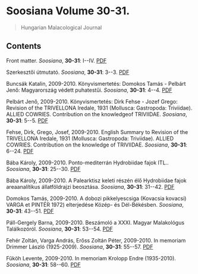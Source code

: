 # Soosiana Volume 30-31.

> Hungarian Malacological Journal

## Contents



Front matter. _Soosiana_, **30-31**: I--IV. [PDF](https://soosiana.github.io/volume-30-31/01_Soosiana_2009-2010_30-31_I-IV.pdf)


Szerkesztői útmutató. _Soosiana_, **30-31**: 3--3. [PDF](https://soosiana.github.io/volume-30-31/02_Soosiana_2009-2010_30-31_Sumegi_3.pdf)


Buncsák Katalin, 2009-2010. Könyvismertetés: Domokos Tamás - Pelbárt Jenő: Magyarország védett puhatestűi. _Soosiana_, **30-31**: 4--4. [PDF](https://soosiana.github.io/volume-30-31/03_Soosiana_2009-2010_30-31_Buncsak_4.pdf)


Pelbárt Jenő, 2009-2010. Könyvismertetés: Dirk Fehse - Jozef Grego: Revision of the TRIVELLONA Iredale, 1931 (Mollusca: Gastropoda: Triviidae). ALLIED COWRIES. Contribution on the knowledgeof TRIVIIDAE. _Soosiana_, **30-31**: 5--5. [PDF](https://soosiana.github.io/volume-30-31/04_Soosiana_2009-2010_30-31_Pelbart_5.pdf)


Fehse, Dirk, Grego, Josef, 2009-2010. English Summary to Revision of the TRIVELLONA Iredale, 1931 (Mollusca: Gastropoda: Triviidae). ALLIED COWRIES. Contribution on the knowledge of TRIVIIDAE. _Soosiana_, **30-31**: 6--24. [PDF](https://soosiana.github.io/volume-30-31/05_Soosiana_2009-2010_30-31_Fechse-Grego_6-24.pdf)


Bába Károly, 2009-2010. Ponto-mediterrán Hydrobiidae fajok ITL.. _Soosiana_, **30-31**: 25--30. [PDF](https://soosiana.github.io/volume-30-31/06_Soosiana_2009-2010_30-31_Baba_25-30.pdf)


Bába Károly, 2009-2010. A Palearktisz keleti részén élő Hydrobiidae fajok areaanalítikus állatföldrajzi beosztása. _Soosiana_, **30-31**: 31--42. [PDF](https://soosiana.github.io/volume-30-31/07_Soosiana_2009-2010_30-31_Baba_31-42.pdf)


Domokos Tamás, 2009-2010. A dobozi pikkelyescsiga (Kovacsia kovacsi) VARGA et PINTÉR 1972) elterjedése Közép- és Dél-Békésben. _Soosiana_, **30-31**: 43--51. [PDF](https://soosiana.github.io/volume-30-31/08_Soosiana_2009-2010_30-31_Domokos_43-51.pdf)


Páll-Gergely Barna, 2009-2010. Beszámoló a XXXI. Magyar Malakológus Találkozóról. _Soosiana_, **30-31**: 53--54. [PDF](https://soosiana.github.io/volume-30-31/09_Soosiana_2009-2010_30-31_Pall-Gergely_53-54.pdf)


Fehér Zoltán, Varga András, Erőss Zoltán Péter, 2009-2010. In memoriam Drimmer László (1925-2009). _Soosiana_, **30-31**: 55--57. [PDF](https://soosiana.github.io/volume-30-31/10_Soosiana_2009-2010_30-31_Feher_etal_55-57.pdf)


Fűköh Levente, 2009-2010. In memoriam Krolopp Endre (1935-2010). _Soosiana_, **30-31**: 58--60. [PDF](https://soosiana.github.io/volume-30-31/11_Soosiana_2009-2010_30-31_Fukoh_58-60.pdf)




